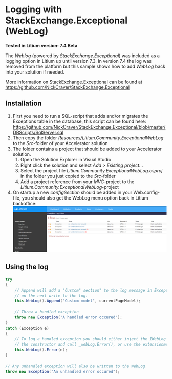 # Logging with StackExchange.Exceptional (WebLog)

**Tested in Litium version: 7.4 Beta**

The _Weblog_ (powered by _StackExchange.Exceptional_) was included as a logging option in Litium up until version 7.3. In version 7.4 the log was removed from the platform but this sample shows how to add _WebLog_ back into your solution if needed.

More information on StackExchange.Exceptional can be found at https://github.com/NickCraver/StackExchange.Exceptional

## Installation

1. First you need to run a SQL-script that adds and/or migrates the Exceptions table in the database, this script can be found here: https://github.com/NickCraver/StackExchange.Exceptional/blob/master/DBScripts/SqlServer.sql 
1. Then copy the folder _Resources/Litium.Community.ExceptionalWebLog_ to the _Src_-folder of your Accelerator solution
1. The folder contains a project that should be added to your Accelerator solution.
   1. Open the Solution Explorer in Visual Studio
   1. Right click the solution and select _Add > Esisting project..._
   1. Select the project file _Litium.Community.ExceptionalWebLog.csproj_ in the folder you just copied to the _Src_-folder
   1. Add a project reference from your _MVC_-project to the _Litium.Community.ExceptionalWebLog_-project 
1. On startup a new _configSection_ should be added in your Web.config-file, you should also get the WebLog menu option back in Litium backoffice:
   ![Alt text](Images/WebLogBO.png "WebLog")

## Using the log

```C#
try
{
    // Append will add a "Custom" section" to the log message in Exceptional
    // on the next write to the log.
    this.WebLog().Append("Custom model", currentPageModel);

    // Throw a handled exception
    throw new Exception("A handled error occured");
}
catch (Exception e)
{
    // To log a handled exception you should either inject the IWebLog interface in
    // the constructor and call _webLog.Error(), or use the extensionmethod as shown below:
    this.WebLog().Error(e);
}

// Any unhandled exception will also be written to the WebLog
throw new Exception("An unhandled error occured");
```